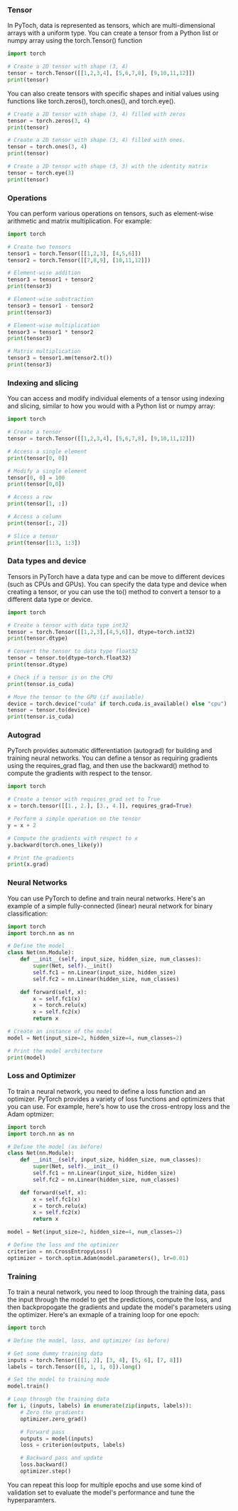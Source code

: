 ### Tensor
In PyToch, data is represented as tensors, which are multi-dimensional arrays with a uniform type. You can create a tensor from a Python list or numpy array using the torch.Tensor() function
```python
import torch

# Create a 2D tensor with shape (3, 4)
tensor = torch.Tensor([[1,2,3,4], [5,6,7,8], [9,10,11,12]])
print(tensor)
```

You can also create tensors with specific shapes and initial values using functions like torch.zeros(), torch.ones(), and torch.eye().
```Python
# Create a 2D tensor with shape (3, 4) filled with zeros
tensor = torch.zeros(3, 4)
print(tensor)

# Create a 2D tensor with shape (3, 4) filled with ones.
tensor = torch.ones(3, 4)
print(tensor)

# Create a 2D tensor with shape (3, 3) with the identity matrix
tensor = torch.eye(3)
print(tensor)
```

### Operations
You can perform various operations on tensors, such as element-wise arithmetic and matrix multiplication. For example:
```Python
import torch

# Create two tensors
tensor1 = torch.Tensor([[1,2,3], [4,5,6]])
tensor2 = torch.Tensor([[7,8,9], [10,11,12]])

# Element-wise addition
tensor3 = tensor1 + tensor2
print(tensor3)

# Element-wise substraction
tensor3 = tensor1 - tensor2
print(tensor3)

# Element-wise multiplication
tensor3 = tensor1 * tensor2
print(tensor3)

# Matrix multiplication
tensor3 = tensor1.mm(tensor2.t())
print(tensor3)
```

### Indexing and slicing
You can access and modify individual elements of a tensor using indexing and slicing, similar to how you would with a Python list or numpy array:
```Python
import torch

# Create a tensor
tensor = torch.Tensor([[1,2,3,4], [5,6,7,8], [9,10,11,12]])

# Access a single element
print(tensor[0, 0])

# Modify a single element
tensor[0, 0] = 100
print(tensor[0,0])

# Access a row
print(tensor[1, :])

# Access a column
print(tensor[:, 2])

# Slice a tensor
print(tensor[1:3, 1:3])
```

### Data types and device
Tensors in PyTorch have a data type and can be move to different devices (such as CPUs and GPUs). You can specify the data type and device when creating a tensor, or you can use the to() method to convert a tensor to a different data type or device.
```Python
import torch

# Create a tensor with data type int32
tensor = torch.Tensor([[1,2,3],[4,5,6]], dtype=torch.int32)
print(tensor.dtype)

# Convert the tensor to data type float32
tensor = tensor.to(dtype=torch.float32)
print(tensor.dtype)

# Check if a tensor is on the CPU
print(tensor.is_cuda)

# Move the tensor to the GPU (if available)
device = torch.device("cuda" if torch.cuda.is_available() else "cpu")
tensor = tensor.to(device)
print(tensor.is_cuda)
```

### Autograd
PyTorch provides automatic differentiation (autograd) for building and training neural networks. You can define a tensor as requiring gradients using the requires_grad flag, and then use the backward() method to compute the gradients with respect to the tensor.
```Python
import torch

# Create a tensor with requires_grad set to True
x = torch.tensor([[1., 2.], [3., 4.]], requires_grad=True)

# Perform a simple operation on the tensor
y = x + 2

# Compute the gradients with respect to x
y.backward(torch.ones_like(y))

# Print the gradients
print(x.grad)

```

### Neural Networks
You can use PyTorch to define and train neural networks. Here's an example of a simple fully-connected (linear) neural network for binary classification:
```Python
import torch
import torch.nn as nn

# Define the model
class Net(nn.Module):
	def __init__(self, input_size, hidden_size, num_classes):
		super(Net, self).__init()
		self.fc1 = nn.Linear(input_size, hidden_size)
		self.fc2 = nn.Linear(hidden_size, num_classes)

	def forward(self, x):
		x = self.fc1(x)
		x = torch.relu(x)
		x = self.fc2(x)
		return x

# Create an instance of the model
model = Net(input_size=2, hidden_size=4, num_classes=2)

# Print the model architecture
print(model)
```

### Loss and Optimizer
To train a neural network, you need to define a loss function and an optimizer. PyTorch provides a variety of loss functions and optimizers that you can use. For example, here's how to use the cross-entropy loss and the Adam optmizer:
```Python
import torch
import torch.nn as nn

# Define the model (as before)
class Net(nn.Module):
    def __init__(self, input_size, hidden_size, num_classes):
        super(Net, self).__init__()
        self.fc1 = nn.Linear(input_size, hidden_size)
        self.fc2 = nn.Linear(hidden_size, num_classes)

    def forward(self, x):
        x = self.fc1(x)
        x = torch.relu(x)
        x = self.fc2(x)
        return x

model = Net(input_size=2, hidden_size=4, num_classes=2)

# Define the loss and the optimizer
criterion = nn.CrossEntropyLoss()
optimizer = torch.optim.Adam(model.parameters(), lr=0.01)

```

### Training
To train a neural network, you need to loop through the training data, pass the input through the model to get the predictions, compute the loss, and then backpropogate the gradients and update the model's parameters using the optimizer. Here's an exmaple of a training loop for one epoch:
```Python
import torch

# Define the model, loss, and optimizer (as before)

# Get some dummy training data
inputs = torch.Tensor([[1, 2], [3, 4], [5, 6], [7, 8]])
labels = torch.Tensor([0, 1, 1, 0]).long()

# Set the model to training mode
model.train()

# Loop through the training data
for i, (inputs, labels) in enumerate(zip(inputs, labels)):
    # Zero the gradients
    optimizer.zero_grad()

    # Forward pass
    outputs = model(inputs)
    loss = criterion(outputs, labels)

    # Backward pass and update
    loss.backward()
    optimizer.step()


```

You can repeat this loop for multiple epochs and use some kind of validation set to evaluate the model's performance and tune the hyperparamters.
